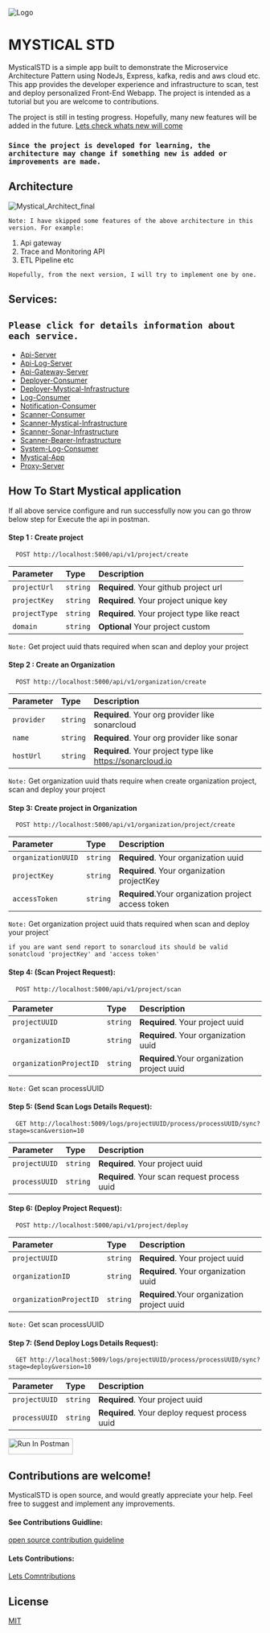 ![Logo]()

# MYSTICAL STD
MysticalSTD is a simple app built to demonstrate the Microservice Architecture Pattern using NodeJs, Express, kafka, redis and aws cloud etc. This app provides the developer experience and infrastructure to scan, test and deploy personalized Front-End Webapp. The project is intended as a tutorial but you are welcome to contributions.

The project is still in testing progress. Hopefully, many new features will be added in the future. [Lets check whats new will come](https://github.com/YeasinSE/Mystical-STD/issues)

### `Since the project is developed for learning, the architecture may change if something new is added or improvements are made.`

## Architecture


![Mystical_Architect_final](https://github.com/YeasinSE/Mystical-STD/assets/67215692/e163233c-fc93-499d-9fbc-5ba4aaf71082)


`Note: I have skipped some features of the above architecture in this version. For example:`

1. Api gateway
2. Trace and Monitoring API
3. ETL Pipeline etc

`Hopefully, from the next version, I will try to implement one by one.`

## Services:

`Please click for details information about each service.`
-------------------------------------------------------------------------------------
- [Api-Server](https://github.com/YeasinSE/Mystical-STD/tree/main/api-server)
- [Api-Log-Server](https://github.com/YeasinSE/Mystical-STD/tree/main/api-log-server)
- [Api-Gateway-Server](https://github.com/YeasinSE/Mystical-STD/tree/main/api-gateway-server)
- [Deployer-Consumer](https://github.com/YeasinSE/Mystical-STD/tree/main/deployer-consumer)
- [Deployer-Mystical-Infrastructure](https://github.com/YeasinSE/Mystical-STD/tree/main/deployer-mystical-infrastructure)
- [Log-Consumer](https://github.com/YeasinSE/Mystical-STD/tree/main/log-consumer)
- [Notification-Consumer](https://github.com/YeasinSE/Mystical-STD/tree/main/notification-consumer)
- [Scanner-Consumer](https://github.com/YeasinSE/Mystical-STD/tree/main/scanner-consumer)
- [Scanner-Mystical-Infrastructure](https://github.com/YeasinSE/Mystical-STD/tree/main/scanner-mystical-infrastructure-node)
- [Scanner-Sonar-Infrastructure](https://github.com/YeasinSE/Mystical-STD/tree/main/scanner-sonar-infrastructure-node)
- [Scanner-Bearer-Infrastructure](https://github.com/YeasinSE/Mystical-STD/tree/main/scanner-bearer-infrastructure-node)
- [System-Log-Consumer](https://github.com/YeasinSE/Mystical-STD/tree/main/system-log-consumer)
- [Mystical-App](https://github.com/YeasinSE/Mystical-STD/tree/main/mystical-app)
- [Proxy-Server](https://github.com/YeasinSE/Mystical-STD/tree/main/proxy-server)

## How To Start Mystical application
If all above service configure and run successfully now you can go throw below step for Execute the api in postman.

#### Step 1 : Create project 
 
```http
  POST http://localhost:5000/api/v1/project/create
```
| Parameter | Type     | Description                |
| :-------- | :------- | :------------------------- |
| `projectUrl` | `string` | **Required**. Your github project url |
| `projectKey` | `string` | **Required**. Your project unique key |
| `projectType` | `string` | **Required**. Your project type like react |
| `domain` | `string` | **Optional** Your project custom |

`Note:` Get project uuid thats required when scan and deploy your project

#### Step 2 : Create an Organization
```http
  POST http://localhost:5000/api/v1/organization/create
```
| Parameter | Type     | Description                |
| :-------- | :------- | :------------------------- |
| `provider` | `string` | **Required**. Your org provider like sonarcloud |
| `name` | `string` | **Required**. Your org provider like sonar |
| `hostUrl` | `string` | **Required**. Your project type like https://sonarcloud.io |

`Note:` Get organization uuid thats require when create organization project, scan and deploy your project

#### Step 3: Create project in Organization
```http
  POST http://localhost:5000/api/v1/organization/project/create
```
| Parameter | Type     | Description                |
| :-------- | :------- | :------------------------- |
| `organizationUUID` | `string` | **Required**. Your organization uuid |
| `projectKey` | `string` | **Required**. Your organization projectKey |
| `accessToken` | `string` | **Required**.Your organization project access token|

`Note:` Get organization project uuid thats required when scan and deploy your project`

`if you are want send report to sonarcloud its should be valid sonatcloud 'projectKey' and 'access token'`


#### Step 4: (Scan Project Request):
```http
  POST http://localhost:5000/api/v1/project/scan
```
| Parameter | Type     | Description                |
| :-------- | :------- | :------------------------- |
| `projectUUID` | `string` | **Required**. Your project uuid |
| `organizationID` | `string` | **Required**. Your organization uuid |
| `organizationProjectID` | `string` | **Required**.Your organization project uuid |

`Note:` Get scan processUUID

#### Step 5: (Send Scan Logs Details Request):
```http
  GET http://localhost:5009/logs/projectUUID/process/processUUID/sync?stage=scan&version=10
```
| Parameter | Type     | Description                |
| :-------- | :------- | :------------------------- |
| `projectUUID` | `string` | **Required**. Your project uuid |
| `processUUID` | `string` | **Required**. Your scan request process uuid |


#### Step 6: (Deploy Project Request):
```http
  POST http://localhost:5000/api/v1/project/deploy
```
| Parameter | Type     | Description                |
| :-------- | :------- | :------------------------- |
| `projectUUID` | `string` | **Required**. Your project uuid |
| `organizationID` | `string` | **Required**. Your organization uuid |
| `organizationProjectID` | `string` | **Required**.Your organization project uuid |

`Note:` Get scan processUUID

#### Step 7: (Send Deploy Logs Details Request):
```http
  GET http://localhost:5009/logs/projectUUID/process/processUUID/sync?stage=deploy&version=10
```
| Parameter | Type     | Description                |
| :-------- | :------- | :------------------------- |
| `projectUUID` | `string` | **Required**. Your project uuid |
| `processUUID` | `string` | **Required**. Your deploy request process uuid |

[<img src="https://run.pstmn.io/button.svg" alt="Run In Postman" style="width: 128px; height: 32px;">](https://red-star-627304.postman.co/collection/1407069-6b108f48-44cf-4218-8a2c-edc31cbeb0ad?source=rip_markdown)


## Contributions are welcome!
MysticalSTD is open source, and would greatly appreciate your help. Feel free to suggest and implement any improvements. 

#### See Contributions Guidline:
[open source contribution guideline](https://docs.github.com/en/get-started/exploring-projects-on-github/contributing-to-a-project)

#### Lets Contributions:
[Lets Comntributions](https://github.com/YeasinSE/Mystical-STD/issues)

## License

[MIT](https://choosealicense.com/licenses/mit/)
